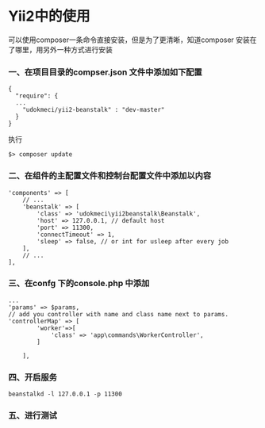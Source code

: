 # Yii2中的使用

可以使用composer一条命令直接安装，但是为了更清晰，知道composer 安装在了哪里，用另外一种方式进行安装

### 一、在项目目录的compser.json 文件中添加如下配置

```
{
  "require": {
  ...
    "udokmeci/yii2-beanstalk" : "dev-master"
  }
}
```

执行

```
$> composer update
```

### 二、在组件的主配置文件和控制台配置文件中添加以内容

```
'components' => [
    // ...
    'beanstalk' => [
        'class' => 'udokmeci\yii2beanstalk\Beanstalk',
        'host' => 127.0.0.1, // default host
        'port' => 11300,
        'connectTimeout' => 1,
        'sleep' => false, // or int for usleep after every job
    ],
    // ...
],
```

### 三、在confg 下的console.php 中添加

```
...
'params' => $params,
// add you controller with name and class name next to params.
'controllerMap' => [
        'worker'=>[
            'class' => 'app\commands\WorkerController',
        ]

    ],
```

### 四、开启服务

```
beanstalkd -l 127.0.0.1 -p 11300
```

### 五、进行测试



